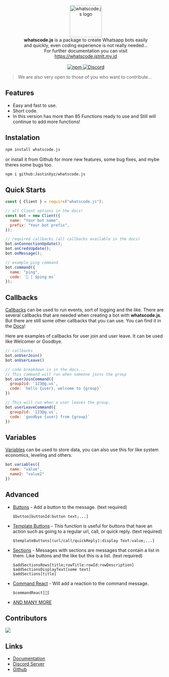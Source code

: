 <div align="center">
<img src="https://whatscode.js.org/assets/img/gambar.png" alt="whatscode.js logo" height="100"/>
<br/>
<p style="margin:0 45px 0 45px;"><strong>whatscode.js</strong> is a package to create Whatsapp bots easily and quickly, even coding experience is not really needed...<br/>For further documentation you can visit <a href="https://whatscode.jstnlt.my.id" target="_blank">https://whatscode.jstnlt.my.id</a></p>
<br/>
<a href="https://npmjs.com/package/whatscode.js" target="_blank">
<img alt="npm" src="https://img.shields.io/npm/dt/whatscode.js?logo=npm&style=for-the-badge">
</a>

<a href="https://discord.gg/CzqHbx7rdU" target="_blank">
<img alt="Discord" src="https://img.shields.io/discord/973324613851422730?color=%235865F2&label=Discord&logo=discord&style=for-the-badge">
</a>
</div>

> We are also very open to those of you who want to contribute...

## Features
- Easy and fast to use.
- Short code.
- In this version has more than 85 Functions ready to use and Still will continue to add more functions!

## Instalation

```bash
npm install whatscode.js
```

or install it from Github for more new features, some bug fixes, and mybe theres some bugs too.

```bash
npm i github:JastinXyz/whatscode.js
```

## Quick Starts

```js
const { Client } = require("whatscode.js");

// all Client options in the docs!
const bot = new Client({
  name: "Your bot name",
  prefix: "Your bot prefix",
});

// required callbacks (all callbacks available in the docs)
bot.onConnectionUpdate();
bot.onCredsUpdate();
bot.onMessage();

// example ping command
bot.command({
  name: "ping",
  code: `🏓 | $ping ms`
});
```

## Callbacks
[Callbacks](https://whatscode.jstnlt.my.id/callbacks/onconnectionupdate) can be used to run events, sort of logging and the like. There are several callbacks that are needed when creating a bot with **whatscode.js**. But there are still some other callbacks that you can use. You can find it in the [Docs](https://whatscode.jstnlt.my.id)!

Here are examples of callbacks for user join and user leave. It can be used like Welcomer or Goodbye.

```js
// callbacks
bot.onUserJoin()
bot.onUserLeave()

// code breakdown is in the docs...
// This command will run when someone joins the group
bot.userJoinCommand({
  groupJid: '123@g.us',
  code: `hello {user}, welcome to {group}`
})

// This will run when a user leaves the group.
bot.userLeaveCommand({
  groupJid: '123@g.us',
  code: `goodbye {user} from {group}`
})
```

## Variables
[Variables](https://whatscode.jstnlt.my.id/references/guides/variables) can be used to store data, you can also use this for like system economics, leveling and others.

```js
bot.variables({
  name: "value",
  name2: "value2"
})
```

## Advanced

- [Buttons](https://whatscode.jstnlt.my.id/functions/$button) - Add a button to the message. (text required)
  ```
  $button[buttonId:button text;...]
  ```

- [Template Buttons](https://whatscode.jstnlt.my.id/functions/$templateButtons) - This function is useful for buttons that have an action such as going to a regular url, call, or quick reply. (text required)
  ```
  $templateButtons[(url/call/quickReply):display Text:value;...]
  ```

- [Sections](https://whatscode.jstnlt.my.id/guides/sections) - Messages with sections are messages that contain a list in them. Like buttons and the like but this is a list. (text required)
  ```
  $addSectionsRows[title;rowTitle:rowId:rowDescription]
  $addSectionsDisplayText[some text]
  $addSections[title]
  ```

- [Command React](https://whatscode.jstnlt.my.id/functions/$commandReact) - Will add a reaction to the command message.
  ```
  $commandReact[🤨️]
  ```

- [AND MANY MORE](https://whatscode.jstnlt.my.id/)

## Contributors
<a href="https://github.com/JastinXyz/whatscode.js/graphs/contributors">
  <img src="https://contrib.rocks/image?repo=JastinXyz/whatscode.js" />
</a>

## Links
- [Documentation](https://whatscode.jstnlt.my.id)
- [Discord Server](https://discord.gg/CzqHbx7rdU)
- [Github](https://github.com/JastinXyz/whatscode.hs)
